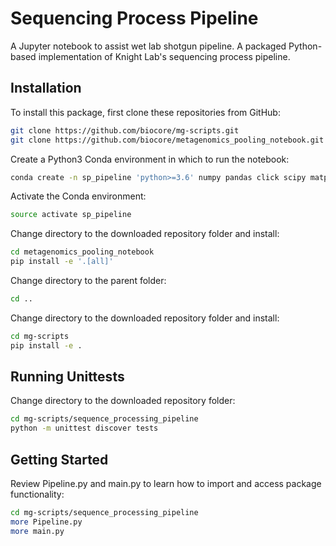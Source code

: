 # Sequencing Process Pipeline

A Jupyter notebook to assist wet lab shotgun pipeline.
A packaged Python-based implementation of Knight Lab's sequencing process pipeline.

## Installation

To install this package, first clone these repositories from GitHub:

```bash
git clone https://github.com/biocore/mg-scripts.git
git clone https://github.com/biocore/metagenomics_pooling_notebook.git
```

Create a Python3 Conda environment in which to run the notebook:

```bash
conda create -n sp_pipeline 'python>=3.6' numpy pandas click scipy matplotlib 
```

Activate the Conda environment:

```bash
source activate sp_pipeline
```

Change directory to the downloaded repository folder and install:

```bash
cd metagenomics_pooling_notebook
pip install -e '.[all]'
```

Change directory to the parent folder:

```bash
cd ..
```

Change directory to the downloaded repository folder and install:

```bash
cd mg-scripts
pip install -e .
```

## Running Unittests

Change directory to the downloaded repository folder:

```bash
cd mg-scripts/sequence_processing_pipeline
python -m unittest discover tests
```

## Getting Started

Review Pipeline.py and main.py to learn how to import and access package functionality:

```bash
cd mg-scripts/sequence_processing_pipeline
more Pipeline.py
more main.py
```
